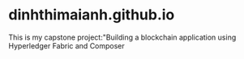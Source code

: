 # dinhthimaianh.github.io
This is my capstone project:"Building a blockchain application using Hyperledger Fabric and Composer
